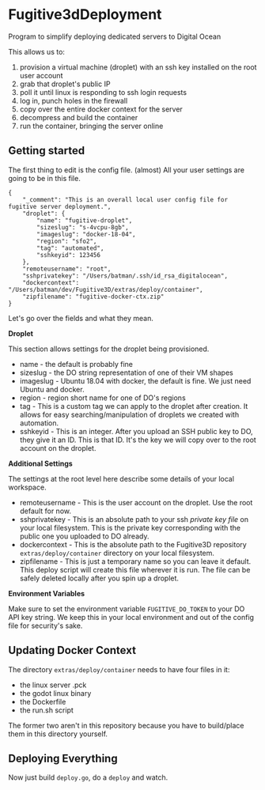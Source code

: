 # Fugitive3dDeployment
Program to simplify deploying dedicated servers to Digital Ocean

This allows us to:

1. provision a virtual machine (droplet) with an ssh key installed on the root user account
2. grab that droplet's public IP
3. poll it until linux is responding to ssh login requests
4. log in, punch holes in the firewall
5. copy over the entire docker context for the server
6. decompress and build the container
7. run the container, bringing the server online


## Getting started

The first thing to edit is the config file. (almost) All your user settings are going to be in this file.

```
{
	"_comment": "This is an overall local user config file for fugitive server deployment.",
    "droplet": {
    	"name": "fugitive-droplet",
        "sizeslug": "s-4vcpu-8gb",
        "imageslug": "docker-18-04",
        "region": "sfo2",
        "tag": "automated",
        "sshkeyid": 123456
    },
    "remoteusername": "root",
    "sshprivatekey": "/Users/batman/.ssh/id_rsa_digitalocean",
    "dockercontext": "/Users/batman/dev/Fugitive3D/extras/deploy/container",
    "zipfilename": "fugitive-docker-ctx.zip"
}
``` 

Let's go over the fields and what they mean.

**Droplet**

This section allows settings for the droplet being provisioned.

* name - the default is probably fine
* sizeslug - the DO string representation of one of their VM shapes
* imageslug - Ubuntu 18.04 with docker, the default is fine. We just need Ubuntu and docker.
* region - region short name for one of DO's regions
* tag - This is a custom tag we can apply to the droplet after creation. It allows for easy searching/manipulation of droplets we created with automation.
* sshkeyid - This is an integer. After you upload an SSH public key to DO, they give it an ID. This is that ID. It's the key we will copy over to the root account on the droplet.

**Additional Settings**

The settings at the root level here describe some details of your local workspace.

* remoteusername - This is the user account on the droplet. Use the root default for now.
* sshprivatekey - This is an absolute path to your ssh _private key file_ on your local filesystem. This is the private key corresponding with the public one you uploaded to DO already.
* dockercontext - This is the absolute path to the Fugitive3D repository `extras/deploy/container` directory on your local filesystem.
* zipfilename - This is just a temporary name so you can leave it default. This deploy script will create this file wherever it is run. The file can be safely deleted locally after you spin up a droplet.

**Environment Variables**

Make sure to set the environment variable `FUGITIVE_DO_TOKEN` to your DO API key string. We keep this in your local environment and out of the config file for security's sake.

## Updating Docker Context
The directory `extras/deploy/container` needs to have four files in it:

* the linux server .pck
* the godot linux binary
* the Dockerfile
* the run.sh script

The former two aren't in this repository because you have to build/place them in this directory yourself.

## Deploying Everything
Now just build `deploy.go`, do a `deploy` and watch. 